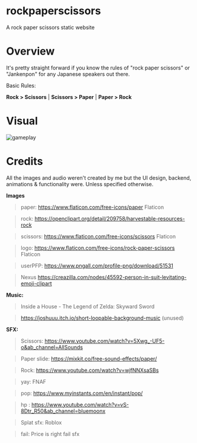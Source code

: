 # rockpaperscissors
A rock paper scissors static website


# Overview

It's pretty straight forward if you know the rules of "rock paper scissors" or "Jankenpon" for any Japanese speakers out there.

Basic Rules:

**Rock > Scissors** |
**Scissors > Paper** |
**Paper > Rock** 


# Visual

<img src="https://im3.ezgif.com/tmp/ezgif-3-288b1ec5ea.gif" title="gameplay"/>



# Credits

All the images and audio weren't created by me but the UI design, backend, animations & functionality were.
Unless specified otherwise.

**Images**

> paper: https://www.flaticon.com/free-icons/paper Flaticon

> rock: https://openclipart.org/detail/209758/harvestable-resources-rock

> scissors: https://www.flaticon.com/free-icons/scissors Flaticon

> logo: https://www.flaticon.com/free-icons/rock-paper-scissors  Flaticon

> userPFP: https://www.pngall.com/profile-png/download/51531

> Nexus https://creazilla.com/nodes/45592-person-in-suit-levitating-emoji-clipart

**Music:**
> Inside a House - The Legend of Zelda: Skyward Sword

> https://joshuuu.itch.io/short-loopable-background-music (unused)

**SFX:**

>Scissors: https://www.youtube.com/watch?v=5Xwg_-UF5-o&ab_channel=AllSounds

> Paper slide: https://mixkit.co/free-sound-effects/paper/

> Rock: https://www.youtube.com/watch?v=wjfNNXsaSBs

> yay: FNAF

> pop: https://www.myinstants.com/en/instant/pop/

> hp : https://www.youtube.com/watch?v=vS-8Dtr_R50&ab_channel=bluemoonx

> Splat sfx: Roblox

> fail: Price is right fail sfx